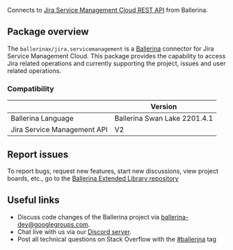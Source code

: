 Connects to [Jira Service Management Cloud REST API](https://developer.atlassian.com/cloud/jira/service-desk/) from Ballerina.

## Package overview
The `ballerinax/jira.servicemanagement` is a [Ballerina](https://ballerina.io/) connector for Jira Service Management Cloud.
This package provides the capability to access Jira related operations and currently supporting the project, issues and user related operations.

### Compatibility
|                             | Version                   |
|-----------------------------|---------------------------|
| Ballerina Language          | Ballerina Swan Lake 2201.4.1|
| Jira Service Management API | V2                        |

## Report issues
To report bugs, request new features, start new discussions, view project boards, etc., go to the [Ballerina Extended Library repository](https://github.com/ballerina-platform/ballerina-extended-library)

## Useful links
- Discuss code changes of the Ballerina project via [ballerina-dev@googlegroups.com](mailto:ballerina-dev@googlegroups.com).
- Chat live with us via our [Discord server](https://discord.gg/ballerinalang).
- Post all technical questions on Stack Overflow with the [#ballerina](https://stackoverflow.com/questions/tagged/ballerina) tag
